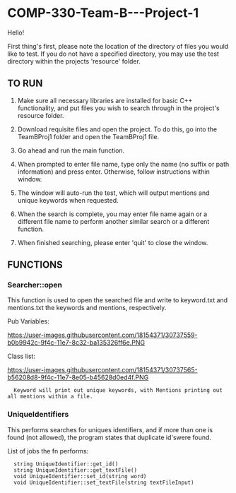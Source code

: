 # COMP-330-Team-B---Project-1

Hello!

First thing's first, please note the location of the directory of files you would like
to test. If you do not have a specified directory, you may use the test directory within
the projects 'resource' folder.

## TO RUN

1) Make sure all necessary libraries are installed for basic C++ functionality, and put files you wish to search through in the project's resource folder.

2) Download requisite files and open the project. To do this, go into the TeamBProj1 folder and open the TeamBProj1 file.

3) Go ahead and run the main function.

4) When prompted to enter file name, type only the name (no suffix or path information) and press enter. Otherwise, follow instructions within window.

5) The window will auto-run the test, which will output mentions and unique keywords when requested. 

6) When the search is complete, you may enter file name again or a different file name to perform another similar search or a different function.

7) When finished searching, please enter 'quit' to close the window.


## FUNCTIONS

### Searcher::open

This function is used to open the searched file and write to keyword.txt and mentions.txt the keywords and mentions, respectively.

Pub Variables:

https://user-images.githubusercontent.com/18154371/30737559-b0b9942c-9f4c-11e7-8c32-ba135326ff6e.PNG


Class list:

https://user-images.githubusercontent.com/18154371/30737565-b56208d8-9f4c-11e7-8e05-b45628d0ed4f.PNG

      Keyword will print out unique keywords, with Mentions printing out all mentions within a file.


### UniqueIdentifiers

This performs searches for uniques identifiers, and if more than one is found (not allowed), the program states that duplicate id'swere found.


List of jobs the fn performs:

      string UniqueIdentifier::get_id()
      string UniqueIdentifier::get_textFile()
      void UniqueIdentifier::set_id(string word)
      void UniqueIdentifier::set_textFile(string textFileInput)
